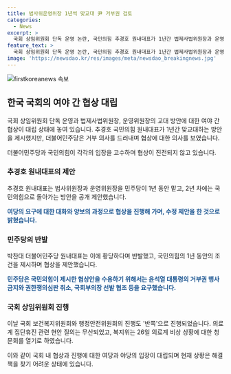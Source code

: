 ```yaml
---
title: 법사위운영위장 1년씩 맞교대 尹 거부권 검토
categories:
  - News
excerpt: >
  국회 상임위원회 단독 운영 논란, 국민의힘 추경호 원내대표가 1년간 법제사법위원장과 운영위원장 맞교환 제안. 더불어민주당은 윤 대통령의 거부권 행사에 대비해 검토 의사 표명. 추 원내대표는 협치 의지로 대화와 수정 제안. 그러나 더불어민주당은 거부 입장 표명. 국민의힘은 불법 주장 제기에 대해 반박하며 협치 의지 부정 의견. 복지위원회의 정부 관계자 불참으로 의료계 집단휴진 관련 현안 질의 무산됐으나, 의료계 비상 상황 관련 청문회 예정.
feature_text: >
  국회 상임위원회 단독 운영 논란, 국민의힘 추경호 원내대표가 1년간 법제사법위원장과 운영위원장 맞교환 제안. 더불어민주당은 윤 대통령의 거부권 행사에 대비해 검토 의사 표명. 추 원내대표는 협치 의지로 대화와 수정 제안. 그러나 더불어민주당은 거부 입장 표명. 국민의힘은 불법 주장 제기에 대해 반박하며 협치 의지 부정 의견. 복지위원회의 정부 관계자 불참으로 의료계 집단휴진 관련 현안 질의 무산됐으나, 의료계 비상 상황 관련 청문회 예정.
image: 'https://newsdao.kr/res/images/meta/newsdao_breakingnews.jpg'
---
```


<p><img src="https://newsdao.kr/res/images/meta/newsdao_breakingnews.jpg" alt="firstkoreanews 속보" /></p>

<h2 data-ke-size="size26">한국 국회의 여야 간 협상 대립</h2>

<p>국회 상임위원회 단독 운영과 법제사법위원장, 운영위원장의 교대 방안에 대한 여야 간 협상이 대립 상태에 놓여 있습니다. 추경호 국민의힘 원내대표가 1년간 맞교대하는 방안을 제시했지만, 더불어민주당은 거부 의사를 드러내며 협상에 대한 의사를 보였습니다.</p>

<p data-ke-size="size16">더불어민주당과 국민의힘이 각각의 입장을 고수하며 협상이 진전되지 않고 있습니다.</p>

<h3 data-ke-size="size24">추경호 원내대표의 제안</h3>

<p>추경호 원내대표는 법사위원장과 운영위원장을 민주당이 1년 동안 맡고, 2년 차에는 국민의힘으로 돌아가는 방안을 공개 제안했습니다.</p>

<p data-ke-size="size16"><b><span style="color: #1a5490;">여당의 요구에 대한 대화와 양보의 과정으로 협상을 진행해 가며, 수정 제안을 한 것으로 밝혔습니다.</span></b></p>

<h3 data-ke-size="size24">민주당의 반발</h3>

<p>박찬대 더불어민주당 원내대표는 이에 황당하다며 반발했고, 국민의힘의 1년 동안의 조건을 제시하며 협상을 제안했습니다.</p>

<p data-ke-size="size16"><b><span style="color: #1a5490;">민주당은 국민의힘이 제시한 협상안을 수용하기 위해서는 윤석열 대통령의 거부권 행사 금지와 권한쟁의심판 취소, 국회부의장 선발 협조 등을 요구했습니다.</span></b></p>

<h3 data-ke-size="size24">국회 상임위원회 진행</h3>

<p>이날 국회 보건복지위원회와 행정안전위원회의 진행도 '반쪽'으로 진행되었습니다. 의료계 집단휴진 관련 현안 질의는 무산되었고, 복지위는 26일 의료계 비상 상황에 대한 청문회를 열기로 하였습니다.</p>

<p>이와 같이 국회 내 협상과 진행에 대한 여당과 야당의 입장이 대립되며 현재 상황은 해결책을 찾기 어려운 상태에 있습니다.</p>


